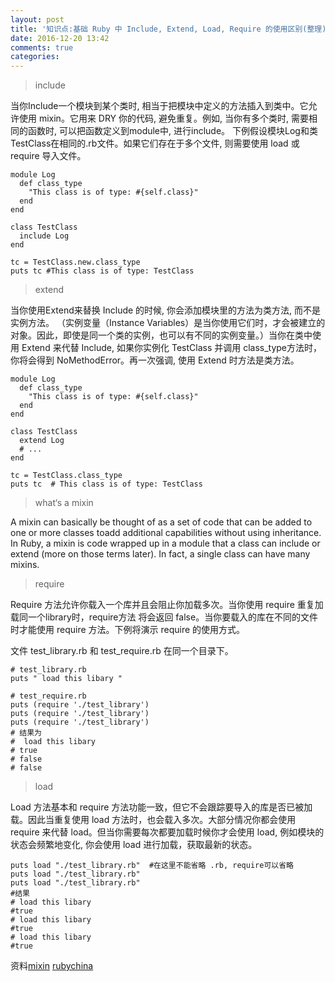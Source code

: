 ```yaml
---
layout: post
title: '知识点:基础 Ruby 中 Include, Extend, Load, Require 的使用区别(整理)'
date: 2016-12-20 13:42
comments: true
categories: 
---
```

>include 

当你Include一个模块到某个类时, 相当于把模块中定义的方法插入到类中。它允许使用 mixin。它用来 DRY 你的代码, 避免重复。例如, 当你有多个类时, 需要相同的函数时, 可以把函数定义到module中, 进行include。 下例假设模块Log和类TestClass在相同的.rb文件。如果它们存在于多个文件, 则需要使用 load 或 require 导入文件。
```
module Log 
  def class_type
    "This class is of type: #{self.class}"
  end
end

class TestClass 
  include Log 
end

tc = TestClass.new.class_type
puts tc #This class is of type: TestClass
```

>extend

当你使用Extend来替换 Include 的时候, 你会添加模块里的方法为类方法, 而不是实例方法。
（实例变量（Instance Variables）是当你使用它们时，才会被建立的对象。因此，即使是同一个类的实例，也可以有不同的实例变量。）当你在类中使用 Extend 来代替 Include, 如果你实例化 TestClass 并调用 class_type方法时，你将会得到 NoMethodError。再一次强调, 使用 Extend 时方法是类方法。
```
module Log
  def class_type
    "This class is of type: #{self.class}"
  end
end

class TestClass
  extend Log
  # ...
end

tc = TestClass.class_type
puts tc  # This class is of type: TestClass
```
>what‘s a mixin 

A mixin can basically be thought of as a set of code that can be added to one or more classes toadd additional capabilities without using inheritance. In Ruby, a mixin is code wrapped up in a
module that a class can include or extend (more on those terms later). In fact, a single class can have many mixins.

>require 

Require 方法允许你载入一个库并且会阻止你加载多次。当你使用 require 重复加载同一个library时，require方法 将会返回 false。当你要载入的库在不同的文件时才能使用 require 方法。下例将演示 require 的使用方式。

文件 test_library.rb 和 test_require.rb 在同一个目录下。
```
# test_library.rb
puts " load this libary "
```
```
# test_require.rb
puts (require './test_library')
puts (require './test_library')
puts (require './test_library')
# 结果为
#  load this libary 
# true
# false
# false
```
>load

Load 方法基本和 require 方法功能一致，但它不会跟踪要导入的库是否已被加载。因此当重复使用 load 方法时，也会载入多次。大部分情况你都会使用 require 来代替 load。但当你需要每次都要加载时候你才会使用 load, 例如模块的状态会频繁地变化, 你会使用 load 进行加载，获取最新的状态。
```
puts load "./test_library.rb"  #在这里不能省略 .rb, require可以省略
puts load "./test_library.rb" 
puts load "./test_library.rb" 
#结果
# load this libary
#true
# load this libary
#true
# load this libary
#true
```
资料[mixin](https://www.sitepoint.com/ruby-mixins-2/)
   [rubychina](https://ruby-china.org/topics/25706)